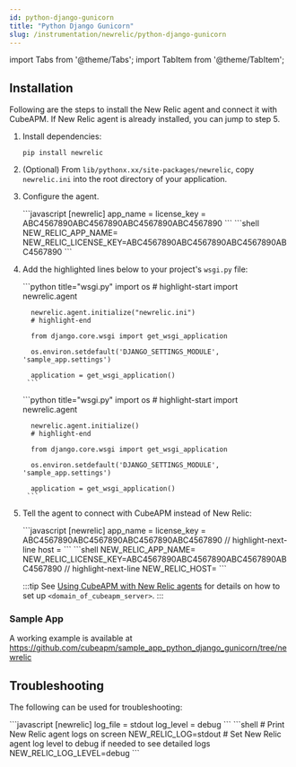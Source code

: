 ```yaml
---
id: python-django-gunicorn
title: "Python Django Gunicorn"
slug: /instrumentation/newrelic/python-django-gunicorn
---
```


import Tabs from '@theme/Tabs';
import TabItem from '@theme/TabItem';

## Installation

Following are the steps to install the New Relic agent and connect it with CubeAPM. If New Relic agent is already installed, you can jump to step 5.

1. Install dependencies:

   ```shell
   pip install newrelic
   ```

1. (Optional) From `lib/pythonx.xx/site-packages/newrelic`, copy `newrelic.ini` into the root directory of your application.

1. Configure the agent.

   <Tabs>
      <TabItem value="file" label="newrelic.ini">
         ```javascript
         [newrelic]
         app_name = <app_name>
         license_key = ABC4567890ABC4567890ABC4567890ABC4567890
         ```
      </TabItem>
      <TabItem value="env" label="Environment Variables">
         ```shell
         NEW_RELIC_APP_NAME=<app_name>
         NEW_RELIC_LICENSE_KEY=ABC4567890ABC4567890ABC4567890ABC4567890
         ```
      </TabItem>
   </Tabs>

1. Add the highlighted lines below to your project's `wsgi.py` file:

   <Tabs>
      <TabItem value="file" label="newrelic.ini">
        ```python title="wsgi.py"
         import os
         # highlight-start
         import newrelic.agent

         newrelic.agent.initialize("newrelic.ini")
         # highlight-end

         from django.core.wsgi import get_wsgi_application

         os.environ.setdefault('DJANGO_SETTINGS_MODULE', 'sample_app.settings')

         application = get_wsgi_application()
        ```
      </TabItem>
      <TabItem value="env" label="Environment Variables">
        ```python title="wsgi.py"
         import os
         # highlight-start
         import newrelic.agent

         newrelic.agent.initialize()
         # highlight-end

         from django.core.wsgi import get_wsgi_application

         os.environ.setdefault('DJANGO_SETTINGS_MODULE', 'sample_app.settings')

         application = get_wsgi_application()
        ```
      </TabItem>
   </Tabs>


1. Tell the agent to connect with CubeAPM instead of New Relic:

    <Tabs>
      <TabItem value="file" label="newrelic.ini">
         ```javascript
        [newrelic]
        app_name = <app_name>
        license_key = ABC4567890ABC4567890ABC4567890ABC4567890
        // highlight-next-line
        host = <domain_of_cubeapm_server>
         ```
      </TabItem>
      <TabItem value="env" label="Environment Variables">
         ```shell
         NEW_RELIC_APP_NAME=<app_name>
         NEW_RELIC_LICENSE_KEY=ABC4567890ABC4567890ABC4567890ABC4567890
         // highlight-next-line
         NEW_RELIC_HOST=<domain_of_cubeapm_server>
         ```
      </TabItem>
   </Tabs>

   :::tip
   See [Using CubeAPM with New Relic agents](newrelic.md) for details on how to set up `<domain_of_cubeapm_server>`.
   :::

### Sample App

A working example is available at https://github.com/cubeapm/sample_app_python_django_gunicorn/tree/newrelic


## Troubleshooting

The following can be used for troubleshooting:

<Tabs>
   <TabItem value="file" label="newrelic.ini">
      ```javascript
      [newrelic]
      log_file = stdout
      log_level = debug
      ```
   </TabItem>
   <TabItem value="env" label="Environment Variables">
      ```shell
      # Print New Relic agent logs on screen
      NEW_RELIC_LOG=stdout
      # Set New Relic agent log level to debug if needed to see detailed logs
      NEW_RELIC_LOG_LEVEL=debug
      ```
   </TabItem>
</Tabs>
